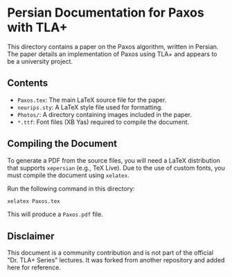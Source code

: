 # Persian Documentation for Paxos with TLA+

This directory contains a paper on the Paxos algorithm, written in Persian. The paper details an implementation of Paxos using TLA+ and appears to be a university project.

## Contents

- `Paxos.tex`: The main LaTeX source file for the paper.
- `neurips.sty`: A LaTeX style file used for formatting.
- `Photos/`: A directory containing images included in the paper.
- `*.ttf`: Font files (XB Yas) required to compile the document.

## Compiling the Document

To generate a PDF from the source files, you will need a LaTeX distribution that supports `xepersian` (e.g., TeX Live). Due to the use of custom fonts, you must compile the document using `xelatex`.

Run the following command in this directory:
```bash
xelatex Paxos.tex
```

This will produce a `Paxos.pdf` file.

## Disclaimer

This document is a community contribution and is not part of the official "Dr. TLA+ Series" lectures. It was forked from another repository and added here for reference.
